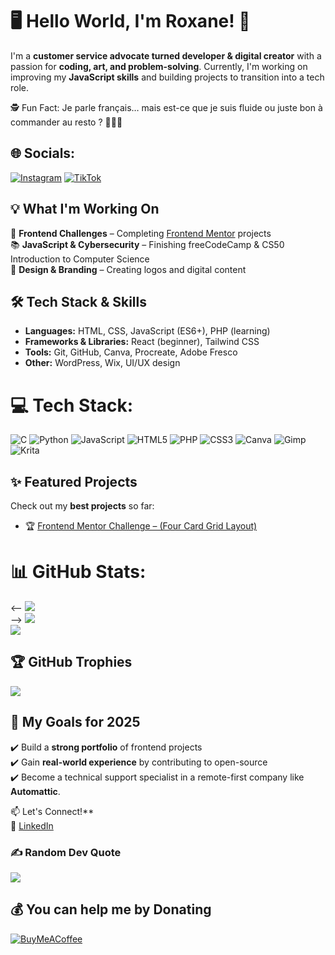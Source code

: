 # **🖥️ Hello World, I'm Roxane! 👋**  
I'm a **customer service advocate turned developer & digital creator** with a passion for **coding, art, and problem-solving**. Currently, I'm working on improving my **JavaScript skills** and building projects to transition into a tech role.  

🕵️ Fun Fact: Je parle français… mais est-ce que je suis fluide ou juste bon à commander au resto ? 🤔🇫🇷

## 🌐 Socials:
[![Instagram](https://img.shields.io/badge/Instagram-%23E4405F.svg?logo=Instagram&logoColor=white)](https://instagram.com/roxaneartc) [![TikTok](https://img.shields.io/badge/TikTok-%23000000.svg?logo=TikTok&logoColor=white)](https://tiktok.com/@roxaneartc) 

## **💡 What I'm Working On**  
🚀 **Frontend Challenges** – Completing [Frontend Mentor](https://www.frontendmentor.io/profile/RoxySash) projects  
📚 **JavaScript & Cybersecurity** – Finishing freeCodeCamp & CS50 Introduction to Computer Science  
🎨 **Design & Branding** – Creating logos and digital content  

## **🛠️ Tech Stack & Skills**  
- **Languages:** HTML, CSS, JavaScript (ES6+), PHP (learning)  
- **Frameworks & Libraries:** React (beginner), Tailwind CSS  
- **Tools:** Git, GitHub, Canva, Procreate, Adobe Fresco  
- **Other:** WordPress, Wix, UI/UX design
  
# 💻 Tech Stack:
![C](https://img.shields.io/badge/c-%2300599C.svg?style=for-the-badge&logo=c&logoColor=white) ![Python](https://img.shields.io/badge/python-3670A0?style=for-the-badge&logo=python&logoColor=ffdd54) ![JavaScript](https://img.shields.io/badge/javascript-%23323330.svg?style=for-the-badge&logo=javascript&logoColor=%23F7DF1E) ![HTML5](https://img.shields.io/badge/html5-%23E34F26.svg?style=for-the-badge&logo=html5&logoColor=white) ![PHP](https://img.shields.io/badge/php-%23777BB4.svg?style=for-the-badge&logo=php&logoColor=white) ![CSS3](https://img.shields.io/badge/css3-%231572B6.svg?style=for-the-badge&logo=css3&logoColor=white) ![Canva](https://img.shields.io/badge/Canva-%2300C4CC.svg?style=for-the-badge&logo=Canva&logoColor=white) ![Gimp](https://img.shields.io/badge/Gimp-657D8B?style=for-the-badge&logo=gimp&logoColor=FFFFFF) ![Krita](https://img.shields.io/badge/Krita-203759?style=for-the-badge&logo=krita&logoColor=EEF37B)

## **✨ Featured Projects**  
Check out my **best projects** so far:  
- 🏆 [Frontend Mentor Challenge – (Four Card Grid Layout)](https://github.com/RoxySash/Four-Card-Challenge-Grid-Responsive.git)  
<!-- 🎨 [Custom Logo Designs](Fiverr/Portfolio Link)  
- 🔒 [Cybersecurity Final Project](GitHub Repo Link)  -->

# 📊 GitHub Stats:
<-- ![](https://github-readme-stats.vercel.app/api?username=roxysash&theme=dark&hide_border=true&include_all_commits=true&count_private=true)<br/> -->
![](https://nirzak-streak-stats.vercel.app/?user=roxysash&theme=dark&hide_border=true)<br/>
![](https://github-readme-stats.vercel.app/api/top-langs/?username=roxysash&theme=dark&hide_border=true&include_all_commits=true&count_private=true&layout=compact)

## 🏆 GitHub Trophies
![](https://github-profile-trophy.vercel.app/?username=roxysash&theme=radical&no-frame=false&no-bg=true&margin-w=4)

## **📌 My Goals for 2025**  
✔️ Build a **strong portfolio** of frontend projects  
✔️ Gain **real-world experience** by contributing to open-source  
✔️ Become a technical support specialist in a remote-first company like **Automattic**.

📫 Let's Connect!**  
💼 [LinkedIn](https://www.linkedin.com/in/roxane-hedge-386532a4/) 

### ✍️ Random Dev Quote
![](https://quotes-github-readme.vercel.app/api?type=horizontal&theme=radical)

  ## 💰 You can help me by Donating
  [![BuyMeACoffee](https://img.shields.io/badge/Buy%20Me%20a%20Coffee-ffdd00?style=for-the-badge&logo=buy-me-a-coffee&logoColor=black)](https://buymeacoffee.com/buymeacoffee.com/Roxane) 

  
<!-- Proudly created with GPRM ( https://gprm.itsvg.in ) -->

